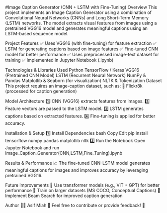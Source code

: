 #Image Caption Generator (CNN + LSTM with Fine-Tuning)
Overview
This project implements an Image Caption Generator using a combination of Convolutional Neural Networks (CNNs) and Long Short-Term Memory (LSTM) networks. The model extracts visual features from images using a pretrained VGG16 model and generates meaningful captions using an LSTM-based sequence model.

Project Features
✅ Uses VGG16 (with fine-tuning) for feature extraction
✅ LSTM for generating captions based on image features
✅ Fine-tuned CNN model for better performance
✅ Uses preprocessed image-text dataset for training
✅ Implemented in Jupyter Notebook (.ipynb)

Technologies & Libraries Used
Python
TensorFlow / Keras
VGG16 (Pretrained CNN Model)
LSTM (Recurrent Neural Network)
NumPy & Pandas
Matplotlib & Seaborn (for visualization)
NLTK & Tokenization
Dataset
This project requires an image-caption dataset, such as:
📌 Flickr8k (processed for caption generation)

Model Architecture
1️⃣ CNN (VGG16) extracts features from images.
2️⃣ Feature vectors are passed to the LSTM model.
3️⃣ LSTM generates captions based on extracted features.
4️⃣ Fine-tuning is applied for better accuracy.

Installation & Setup
1️⃣ Install Dependencies
bash
Copy
Edit
pip install tensorflow numpy pandas matplotlib nltk
2️⃣ Run the Notebook
Open Jupyter Notebook and run Image_Caption_Generator(CNN,LSTM,Fine_Tuning).ipynb

Results & Performance
📈 The fine-tuned CNN-LSTM model generates meaningful captions for images and improves accuracy by leveraging pretrained VGG16.

Future Improvements
🔹 Use transformer models (e.g., ViT + GPT) for better performance
🔹 Train on larger datasets (MS COCO, Conceptual Captions)
🔹 Implement Beam Search for improved caption generation

Author
👨‍💻 Asif Miah
📩 Feel free to contribute or provide feedback! 🚀

